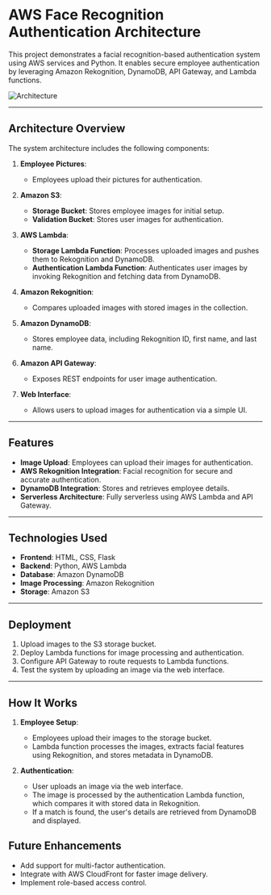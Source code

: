# AWS Face Recognition Authentication Architecture

This project demonstrates a facial recognition-based authentication system using AWS services and Python. It enables secure employee authentication by leveraging Amazon Rekognition, DynamoDB, API Gateway, and Lambda functions.

![Architecture](https://github.com/user-attachments/assets/4149690e-88d1-4c65-b7f8-c44640a3e88e)

---

## **Architecture Overview**

The system architecture includes the following components:

1. **Employee Pictures**:
   - Employees upload their pictures for authentication.

2. **Amazon S3**:
   - **Storage Bucket**: Stores employee images for initial setup.
   - **Validation Bucket**: Stores user images for authentication.

3. **AWS Lambda**:
   - **Storage Lambda Function**: Processes uploaded images and pushes them to Rekognition and DynamoDB.
   - **Authentication Lambda Function**: Authenticates user images by invoking Rekognition and fetching data from DynamoDB.

4. **Amazon Rekognition**:
   - Compares uploaded images with stored images in the collection.

5. **Amazon DynamoDB**:
   - Stores employee data, including Rekognition ID, first name, and last name.

6. **Amazon API Gateway**:
   - Exposes REST endpoints for user image authentication.

7. **Web Interface**:
   - Allows users to upload images for authentication via a simple UI.

---

## **Features**

- **Image Upload**: Employees can upload their images for authentication.
- **AWS Rekognition Integration**: Facial recognition for secure and accurate authentication.
- **DynamoDB Integration**: Stores and retrieves employee details.
- **Serverless Architecture**: Fully serverless using AWS Lambda and API Gateway.

---

## **Technologies Used**

- **Frontend**: HTML, CSS, Flask
- **Backend**: Python, AWS Lambda
- **Database**: Amazon DynamoDB
- **Image Processing**: Amazon Rekognition
- **Storage**: Amazon S3

---

## **Deployment**

1. Upload images to the S3 storage bucket.
2. Deploy Lambda functions for image processing and authentication.
3. Configure API Gateway to route requests to Lambda functions.
4. Test the system by uploading an image via the web interface.

---

## **How It Works**

1. **Employee Setup**:
   - Employees upload their images to the storage bucket.
   - Lambda function processes the images, extracts facial features using Rekognition, and stores metadata in DynamoDB.

2. **Authentication**:
   - User uploads an image via the web interface.
   - The image is processed by the authentication Lambda function, which compares it with stored data in Rekognition.
   - If a match is found, the user's details are retrieved from DynamoDB and displayed.

## **Future Enhancements**

- Add support for multi-factor authentication.
- Integrate with AWS CloudFront for faster image delivery.
- Implement role-based access control.


